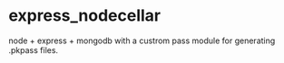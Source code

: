 express_nodecellar
==================

node + express + mongodb with a custrom pass module for generating .pkpass files.